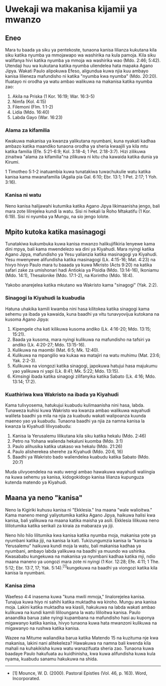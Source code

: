 # Uwekaji wa makanisa kijamii ya mwanzo

## Eneo

Mara tu baada ya siku ya pentekoste, tunaona kanisa lilianza kukutana kila siku katika nyumba ya mmojawapo wa washirika na kula pamoja. Kila siku walifanya hivi katika nyumba ya mmoja wa washirika wao (Mdo. 2:46; 5:42). Utendaji huu wa kukutana katika nyumba uliendelea hata mapaka Agano Jipya. Wakati Paulo alipokuwa Efeso, aligundua kuwa njia kuu ambayo kanisa lilieneza mafundisho ni katika "nyumba kwa nyumba" (Mdo. 20:20). Ifuatayo ni orodha ya watu ambao walikuwa na makanisa katika nyumba zao:

1. Akila na Priska (1 Kor. 16:19; War. 16:3-5)
2. Nimfa (Kol. 4:15)
3. Filemoni (Flm. 1:1-2)
4. Lidia (Mdo. 16:40)
5. Labda Gayo (War. 16:23)

### Alama za kifamilia

Kwakuwa makanisa ya kwanza yalikutana nyumbani, kuna nyakati kadhaa ambazo katika maandiko tunaona orodha ya sheria kwaajili ya kila mtu katika familia (Efe. 5:21-6:9; Kol. 3:18-4; 1 Pet. 2:18-3:7). Hizi zilikuwa zinaitwa "alama za kifamilia"na zilikuwa ni kitu cha kawaida katika dunia ya Kirumi.

1 Timotheo 5:1-2 inatuambia kuwa tunatakiwa tuwachukulie watu katika kanisa kama mwanafamilia (Agalia pia Gal. 6:10; Ebr. 13:1; 1 Pet. 2:17; 1 Yoh. 3:16).

### Kanisa ni watu

Neno kanisa halijawahi kutumika katika Agano Jipya likimaanisha jengo, bali mara zote lilirejelea kundi la watu. Sisi ni hekali la Roho Mtakatifu (1 Kor. 6:19). Sisi ni nyumba ya Mungu, na sio jengo lolote.

## Mpito kutoka katika masinagogi

Tunatakiwa kukumbuka kuwa kanisa mwanzo halikujifikiria lenyewe kama dini mpya, bali kama mwendelezo wa dini ya Kiyahudi. Mara nyingi katika Agano Jipya, mafundisho ya Yesu yalianzia katika masinagogi ya Kiyahudi. Yesu mwenyewe alifundisha katika masinagogi (Lk. 4:15-16; Mat. 4:23) na hivyo hivyo Paulo mara tu baaada ya kuwa Mkristo (Acts 9:20) na katika safari zake za umishonari hadi Antiokia ya Pisidia (Mdo. 13:14-16), Ikoniamu (Mdo. 14:1), Thesalonike (Mdo. 17:1-2), na Korintho (Mdo. 18:4).

Yakobo anarejelea katika mkutano wa Wakristo kama "sinagogi" (Yak. 2:2).

### Sinagogi la Kiyahudi la kuabudia

Hatuna uhakika kamili kwamba nini hasa kilitokea katika sinagogi kama sehemu ya ibada ya kawaida, kuna baadhi ya vitu tunavyovijua kutokana na kusoma Agano Jipya:

1. Kipengele cha kati kilikuwa kusoma andiko (Lk. 4:16-20; Mdo. 13:15; 15:21).
2. Baada ya kusoma, mara nyingi kulikuwa na mafundisho na tafsiri ya andiko (Lk. 4:20-27; Mdo. 13:15-16).
3. Kulikuwa na maombi (Mat. 6:5; Mk. 12:40).
4. Kulikuwa na mpangilio wa kukaa wa matajiri na watu muhimu (Mat. 23:6; Yak. 2:2-3).
5. Kulikuwa na viongozi katika sinagogi, japokuwa hatujui hasa majukumu yao yalikuwa ni yapi (Lk. 8:41; Mk. 5:22; Mdo. 13:15).
6. Kimsingi ibada katika sinagogi zilifanyika katika Sabato (Lk. 4:16; Mdo. 13:14; 17:2).

### Kuathiriwa kwa Wakristo na ibada ya Kiyahudi

Kama tulivyosema, hatukujui kuabudu kulimaanisha nini hasa, labda. Tunaweza kuhisi kuwa Wakristo wa kwanza ambao walikuwa wayahudi walileta baadhi ya mila na njia za kuabudu wakati walipoanza kuunda maeneo yao ya kuabudu. Tunaona baadhi ya njia za namna kanisa la kwanza la Kiyahudi lilivyoabudu:

1. Kanisa la Yerusalemu lilikutana kila siku katika hekalu (Mdo. 2:46)
2. Petro na Yohana walienda hekaluni kuomba (Mdo. 3:1)
3. Paulo alihusika katika utakaso wa hekalu (Mdo. 21:26)
4. Paulo alisherekea sherehe za Kiyahudi (Mdo. 20:6, 16)
5. Baadhi ya Wakristo bado waliendelea kuabudu katika Sabato (Mdo. 20:7)

Muda ulivyoendelea na watu wengi ambao hawakuwa wayahudi waliingia na kuwa sehemu ya kanisa, kidogokidogo kanisa lilianza kupunguza kutenda matendo ya Kiyahudi.

## Maana ya neno "kanisa"

Neno la Kigiriki kuhusu kanisa ni "Ekklesia." Ina maana "wale walioitwa." Kama maneno mengi yaliyotumika katika Agano Jipya, haikuwa halisi kwa kanisa, bali yalikuwa na maana katika maisha ya asili. Ekklesia lilikuwa neno lililotumika katika serikali za kiraia za mabaraza ya jiji.

Neno hilo hilo lilitumika kwa kanisa katika nyumba moja, makanisa yote ya nyumbani katika jiji, na kanisa la kati. Tukizungumzia kanisa la "kanisa la Yerusalemu" haikuwa kundi moja la watu, bali makanisa kadhaa ya nyumbani, ambayo labda yalikuwa na baadhi ya muundo wa ushirika. Kwasababu kungekuwa na makanisa ya nyumbani kadhaa katika mji, ndio maana maneno ya uongozi mara zote ni nyingi (1 Kor. 12:28; Efe. 4:11; 1 The. 5:12; Ebr. 13:7, 17; Yak. 5:14).<sup>[1]</sup>kungekuwa na baadhi ya viongozi katika kila kanisa la nyumbani.

### Kanisa zima

Waefeso 4:4 inasema kuwa "kuna mwili mmoja," linalorejelea kanisa. Tunajua kuwa hiyo ni sahihi katika muktadha wa kiroho. Mungu ana kanisa moja. Lakini katika muktadha wa kiasili, hakukuwa na labda wakati ambao kulikuwa na kundi kamili lililoungana la watu lililoitwa kanisa. Paulo anaandika barua zake nyingi kupambana na mafundisho hasi au kuponya migawanyo katika kanisa, hivyo tunaona kuwa hata mwanzoni kulikuwa na migawanyo na rushwa katika kanisa.

Wazee na Mitume waliandika barua katika Matendo 15 na kuzituma nje kwa makanisa, lakini nani alitekeleza? Hawakuwa na namna bali kwenda kila mahali na kuhakikisha kuwa watu wanazifuata sheria zao. Tunaona kuwa baadaye Paulo hakufuata au kuidhinisha, kwa kuwa alifundisha kuwa kula nyama, kuabudu sanamu hakukuwa na shida.

---

- [1] Mounce, W. D. (2000). Pastoral Epistles (Vol. 46, p. 163). Word, Incorporated.
